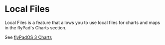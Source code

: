 # Local Files

Local Files is a feature that allows you to use local files for charts and maps in the flyPad's Charts section. 

See [flyPadOS 3 Charts](../../fbw-a32nx/feature-guides/flypados3/charts.md#local-files)